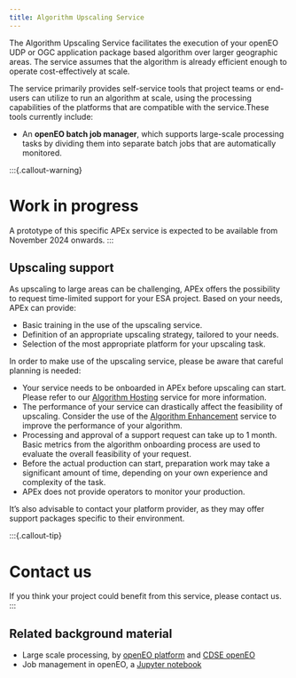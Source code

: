 ```yaml
---
title: Algorithm Upscaling Service
---
```


The Algorithm Upscaling Service facilitates the execution of your openEO UDP or OGC application package based algorithm
over larger geographic areas. The service assumes that the algorithm is already efficient enough to operate cost-effectively
at scale.

The service primarily provides self-service tools that project teams or end-users can utilize to run an algorithm at scale, using
the processing capabilities of the platforms that are compatible with the service.These tools currently include:

* An **openEO batch job manager**, which supports large-scale processing tasks by dividing them into separate batch jobs that are automatically monitored.

:::{.callout-warning}
# Work in progress

A prototype of this specific APEx service is expected to be available from November 2024 onwards. 
:::

## Upscaling support

As upscaling to large areas can be challenging, APEx offers the possibility to request time-limited support for your 
ESA project. Based on your needs, APEx can provide:

- Basic training in the use of the upscaling service.
- Definition of an appropriate upscaling strategy, tailored to your needs.
- Selection of the most appropriate platform for your upscaling task.

In order to make use of the upscaling service, please be aware that careful planning is needed:
 
 - Your service needs to be onboarded in APEx before upscaling can start. Please refer to our [Algorithm Hosting](./hosting.md) service for more information. 
 - The performance of your service can drastically affect the feasibility of upscaling. Consider the use of the [Algorithm Enhancement](./enhancement.md) service to improve the performance of your algorithm.
 - Processing and approval of a support request can take up to 1 month. Basic metrics from the algorithm onboarding process are used to evaluate the overall feasibility of your request.
 - Before the actual production can start, preparation work may take a significant amount of time, depending on your own experience and complexity of the task.
 - APEx does not provide operators to monitor your production.

It’s also advisable to contact your platform provider, as they may offer support packages specific to their environment.

:::{.callout-tip}
# Contact us
If you think your project could benefit from this service, please contact us.
:::

## Related background material

- Large scale processing, by [openEO platform](https://docs.openeo.cloud/usecases/large-scale-processing/) and [CDSE openEO](https://documentation.dataspace.copernicus.eu/APIs/openEO/large_scale_processing.html)
- Job management in openEO, a [Jupyter notebook](https://github.com/Open-EO/openeo-community-examples/blob/main/python/ManagingMultipleLargeScaleJobs/ManagingMultipleLargeScaleJobs.ipynb)
